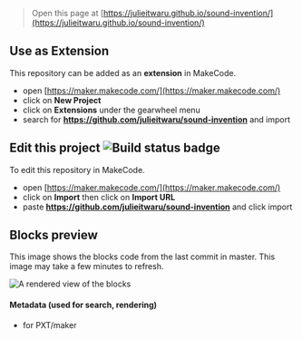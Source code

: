 
> Open this page at [https://julieitwaru.github.io/sound-invention/](https://julieitwaru.github.io/sound-invention/)

## Use as Extension

This repository can be added as an **extension** in MakeCode.

* open [https://maker.makecode.com/](https://maker.makecode.com/)
* click on **New Project**
* click on **Extensions** under the gearwheel menu
* search for **https://github.com/julieitwaru/sound-invention** and import

## Edit this project ![Build status badge](https://github.com/julieitwaru/sound-invention/workflows/MakeCode/badge.svg)

To edit this repository in MakeCode.

* open [https://maker.makecode.com/](https://maker.makecode.com/)
* click on **Import** then click on **Import URL**
* paste **https://github.com/julieitwaru/sound-invention** and click import

## Blocks preview

This image shows the blocks code from the last commit in master.
This image may take a few minutes to refresh.

![A rendered view of the blocks](https://github.com/julieitwaru/sound-invention/raw/master/.github/makecode/blocks.png)

#### Metadata (used for search, rendering)

* for PXT/maker
<script src="https://makecode.com/gh-pages-embed.js"></script><script>makeCodeRender("{{ site.makecode.home_url }}", "{{ site.github.owner_name }}/{{ site.github.repository_name }}");</script>
